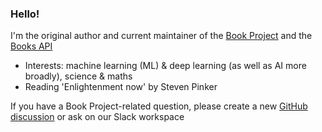 ### Hello!

I'm the original author and current maintainer of the [Book Project](https://github.com/Project-Books/book-project) and the [Books API](https://github.com/Project-Books/books-api)

- Interests: machine learning (ML) & deep learning (as well as AI more broadly), science & maths
- Reading 'Enlightenment now' by Steven Pinker

If you have a Book Project-related question, please create a new [GitHub discussion](https://github.com/Project-Books/book-project/discussions) or ask on our Slack workspace
